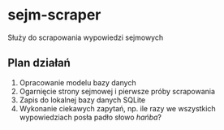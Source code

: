 # sejm-scraper
Służy do scrapowania wypowiedzi sejmowych

## Plan działań
1. Opracowanie modelu bazy danych
2. Ogarnięcie strony sejmowej i pierwsze próby scrapowania
3. Zapis do lokalnej bazy danych SQLite
4. Wykonanie ciekawych zapytań, np. ile razy we wszystkich wypowiedziach posła padło słowo _hańba_?
